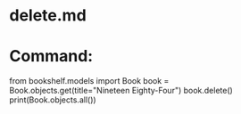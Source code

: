 # delete.md

# Command:
from bookshelf.models import Book
book = Book.objects.get(title="Nineteen Eighty-Four")
book.delete()
print(Book.objects.all())


